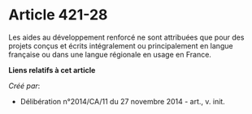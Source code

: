 # Article 421-28

Les aides au développement renforcé ne sont attribuées que pour des projets conçus et écrits intégralement ou principalement
en langue française ou dans une langue régionale en usage en France.

**Liens relatifs à cet article**

_Créé par_:

  - Délibération n°2014/CA/11 du 27 novembre 2014 - art., v. init.
